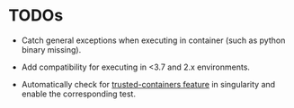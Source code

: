 
# TODOs

* Catch general exceptions when executing in container (such as python binary
  missing).

* Add compatibility for executing in <3.7 and 2.x environments.

* Automatically check for
  [trusted-containers feature](https://github.com/sylabs/singularity/pull/2729)
  in singularity and enable the corresponding test.
